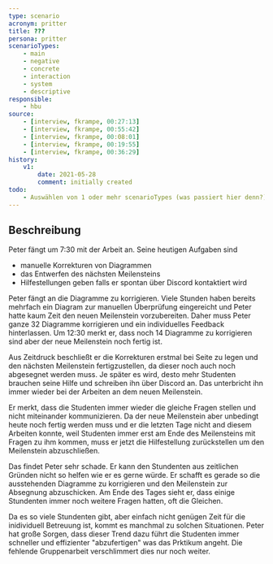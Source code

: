 ```yaml
---
type: scenario
acronym: pritter
title: ???
persona: pritter
scenarioTypes: 
    - main
    - negative
    - concrete
    - interaction
    - system
    - descriptive
responsible: 
    - hbu
source: 
    - [interview, fkrampe, 00:27:13]
    - [interview, fkrampe, 00:55:42]
    - [interview, fkrampe, 00:08:01]
    - [interview, fkrampe, 00:19:55]
    - [interview, fkrampe, 00:36:29]
history:
    v1:
        date: 2021-05-28
        comment: initially created
todo: 
    - Auswählen von 1 oder mehr scenarioTypes (was passiert hier denn?)
---
```


## Beschreibung

Peter fängt um 7:30 mit der Arbeit an. Seine heutigen Aufgaben sind

* manuelle Korrekturen von Diagrammen
* das Entwerfen des nächsten Meilensteins
* Hilfestellungen geben falls er spontan über Discord kontaktiert wird

Peter fängt an die Diagramme zu korrigieren. Viele Stunden haben bereits mehrfach ein Diagram zur manuellen Überprüfung eingereicht
und Peter hatte kaum Zeit den neuen Meilenstein vorzubereiten. Daher muss Peter ganze 32 Diagramme korrigieren und ein individuelles
Feedback hinterlassen. Um 12:30 merkt er, dass noch 14 Diagramme zu korrigieren sind aber der neue Meilenstein noch fertig ist.

Aus Zeitdruck beschließt er die Korrekturen erstmal bei Seite zu legen und den nächsten Meilenstein fertigzustellen, da dieser noch
auch noch abgesegnet werden muss. Je später es wird, desto mehr Studenten brauchen seine Hilfe und schreiben ihn über Discord an. Das
unterbricht ihn immer wieder bei der Arbeiten an dem neuen Meilenstein.

Er merkt, dass die Studenten immer wieder die gleiche Fragen stellen und nicht miteinander kommunizieren. Da der neue Meilenstein aber
unbedingt heute noch fertig werden muss und er die letzten Tage nicht and diesem Arbeiten konnte, weil Studenten immer erst am Ende des
Meilensteins mit Fragen zu ihm kommen, muss er jetzt die Hilfestellung zurückstellen um den Meilenstein abzuschließen.

Das findet Peter sehr schade. Er kann den Stundenten aus zeitlichen Gründen nicht so helfen wie er es gerne würde. Er schafft es gerade
so die ausstehenden Diagramme zu korrigieren und den Meilenstein zur Absegnung abzuschicken. Am Ende des Tages sieht er, dass einige
Stundenten immer noch weitere Fragen hatten, oft die Gleichen.

Da es so viele Stundenten gibt, aber einfach nicht genügen Zeit für die inidividuell Betreuung ist, kommt es manchmal zu solchen Situationen.
Peter hat große Sorgen, dass dieser Trend dazu führt die Studenten immer schneller und effizienter "abzufertigen" was das Prktikum angeht.
Die fehlende Gruppenarbeit verschlimmert dies nur noch weiter.




